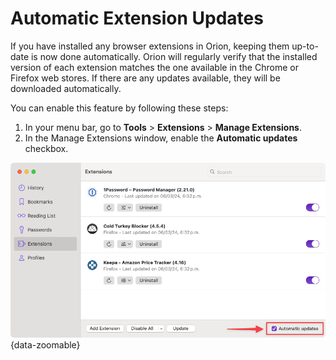 #  Automatic Extension Updates

If you have installed any browser extensions in Orion, keeping them up-to-date is now done automatically. Orion will regularly verify that the installed version of each extension matches the one available in the Chrome or Firefox web stores. If there are any updates available, they will be downloaded automatically.

You can enable this feature by following these steps:
1. In your menu bar, go to **Tools** > **Extensions** > **Manage Extensions**.
2. In the Manage Extensions window, enable the **Automatic updates** checkbox.

![Orion - Automatic Extension Updates](./media/automatic_extension_updates.png){data-zoomable}
